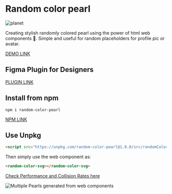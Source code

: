 # Random color pearl 

![planet](https://github.com/yashrajbharti/random-color-pearl/assets/43868318/46ef4432-3532-41a9-9e9a-0b6e963e3439)


Creating stylish randomly colored pearl using the power of html web components 🪩. Simple and useful for random placeholders for profile pic or avatar.

[DEMO LINK](https://yashrajbharti.github.io/random-color-pearl/)  

## Figma Plugin for Designers

[PLUGIN LINK](https://www.figma.com/community/plugin/1380097241436668905)

  
## Install from npm
  ```
npm i random-color-pearl
```
[NPM LINK](https://www.npmjs.com/package/random-color-pearl)

## Use Unpkg 
```html
<script src="https://unpkg.com/random-color-pearl@1.0.0/src/randomColorSvg.js"></script>
```

Then simply use the web component as:
```html
<random-color-svg></random-color-svg>
```

[Check Performance and Collision Rates here](https://cybtekk-llp.github.io/Unique-SVG-Generator/)

![Multiple Pearls generated from web components](https://github.com/yashrajbharti/random-color-pearl/assets/43868318/1653ec48-ee34-48e2-ad1e-4c0a21a3e55d)
